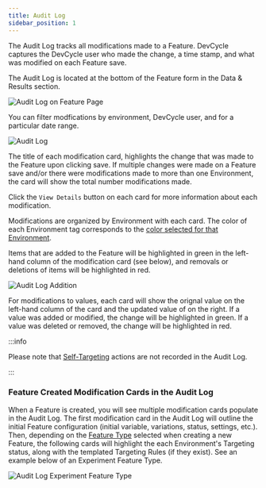 ```yaml
---
title: Audit Log
sidebar_position: 1
---
```


The Audit Log tracks all modifications made to a Feature. DevCycle captures the DevCycle user who made the change, a time stamp, and what was modified on each Feature save. 

The Audit Log is located at the bottom of the Feature form in the Data & Results section. 

![Audit Log on Feature Page](/nov2023-audit-log-sidebar.png)

You can filter modfications by environment, DevCycle user, and for a particular date range. 

![Audit Log](/nov2023-audit-log-summary.png)

The title of each modification card, highlights the change that was made to the Feature upon clicking save. If multiple changes were made on a Feature save and/or there were modifications made to more than one Environment, the card will show the total number modifications made. 

Click the `View Details` button on each card for more information about each modification. 

Modifications are organized by Environment with each card. The color of each Environment tag corresponds to the [color selected for that Environment](/essentials/environments#from-the-dashboard-1). 

Items that are added to the Feature will be highlighted in green in the left-hand column of the modification card (see below), and removals or deletions of items will be highlighted in red. 

![Audit Log Addition](/nov2023-audit-log-net-new-add.png)

For modifications to values, each card will show the orignal value on the left-hand column of the card and the updated value of on the right. If a value was added or modified, the change will be highlighted in green. If a value was deleted or removed, the change will be highlighted in red. 

:::info

Please note that [Self-Targeting](/extras/advanced-targeting/self-targeting) actions are not recorded in the Audit Log.

:::

### Feature Created Modification Cards in the Audit Log

When a Feature is created, you will see multiple modification cards populate in the Audit Log. The first modification card in the Audit Log will outline the initial Feature configuration (initial variable, variations, status, settings, etc.). Then, depending on the [Feature Type](/introduction/core-concepts/feature-types) selected when creating a new Feature, the following cards will highlight the each Environment's Targeting status, along with the templated Targeting Rules (if they exist). See an example below of an Experiment Feature Type. 

![Audit Log Experiment Feature Type](/nov2023-audit-log-experiment-feature-type.png)